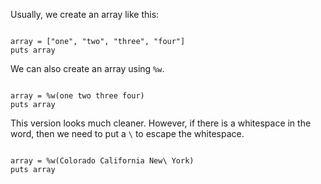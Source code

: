 Usually, we create an
array like this:

<codeblock language="ruby" type="lesson">
<code>
array = ["one", "two", "three", "four"]
puts array
</code>
</codeblock>

We can also create an
array using `%w`.

<codeblock language="ruby" type="lesson">
<code>
array = %w(one two three four)
puts array
</code>
</codeblock>

This version looks much cleaner.
However, if there is a
whitespace in the word,
then we need to put
a `\` to escape the whitespace.

<codeblock language="ruby" type="lesson">
<code>
array = %w(Colorado California New\ York)
puts array
</code>
</codeblock>
